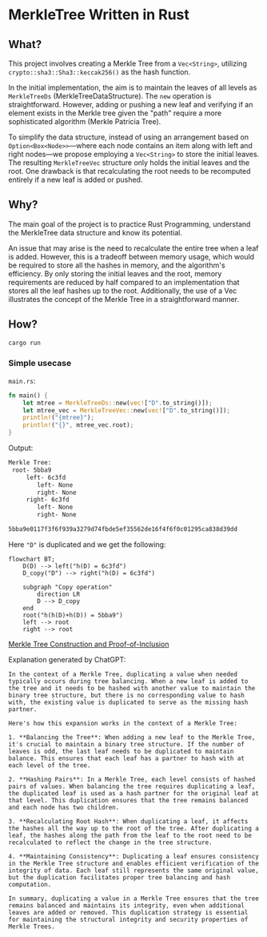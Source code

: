 # MerkleTree Written in Rust

## What?

This project involves creating a Merkle Tree from a `Vec<String>`, utilizing `crypto::sha3::Sha3::keccak256()` as the hash function.

In the initial implementation, the aim is to maintain the leaves of all levels as `MerkleTreeDs` (MerkleTreeDataStructure). The `new` operation is straightforward. However, adding or pushing a new leaf and verifying if an element exists in the Merkle tree given the "path" require a more sophisticated algorithm (Merkle Patricia Tree).

To simplify the data structure, instead of using an arrangement based on `Option<Box<Node>>`—where each node contains an item along with left and right nodes—we propose employing a `Vec<String>` to store the initial leaves. The resulting `MerkleTreeVec` structure only holds the initial leaves and the root. One drawback is that recalculating the root needs to be recomputed entirely if a new leaf is added or pushed.

## Why?

The main goal of the project is to practice Rust Programming, understand the MerkleTree data structure and know its potential.

An issue that may arise is the need to recalculate the entire tree when a leaf is added. However, this is a tradeoff between memory usage, which would be required to store all the hashes in memory, and the algorithm's efficiency. By only storing the initial leaves and the root, memory requirements are reduced by half compared to an implementation that stores all the leaf hashes up to the root. Additionally, the use of a Vec illustrates the concept of the Merkle Tree in a straightforward manner.

## How?

```sh
cargo run 
```

### Simple usecase

`main.rs`:

```rust
fn main() {
    let mtree = MerkleTreeDs::new(vec!["D".to_string()]);
    let mtree_vec = MerkleTreeVec::new(vec!["D".to_string()]);
    println!("{mtree}");
    println!("{}", mtree_vec.root);
}
```

Output:

```sh
Merkle Tree:
 root- 5bba9
     left- 6c3fd
        left- None
        right- None
     right- 6c3fd
        left- None
        right- None

5bba9e0117f3f6f939a3279d74fbde5ef35562de16f4f6f0c01295ca838d39dd
```

Here `"D"` is duplicated and we get the following:

```mermaid
flowchart BT;
    D(D) --> left("h(D) = 6c3fd")
    D_copy("D") --> right("h(D) = 6c3fd")

    subgraph "Copy operation"
        direction LR
        D --> D_copy
    end
    root("h(h(D)+h(D)) = 5bba9")
    left --> root
    right --> root
```

[Merkle Tree Construction and Proof-of-Inclusion](https://www.derpturkey.com/merkle-tree-construction-and-proof-of-inclusion/)

Explanation generated by ChatGPT:

```
In the context of a Merkle Tree, duplicating a value when needed typically occurs during tree balancing. When a new leaf is added to the tree and it needs to be hashed with another value to maintain the binary tree structure, but there is no corresponding value to hash with, the existing value is duplicated to serve as the missing hash partner.

Here's how this expansion works in the context of a Merkle Tree:

1. **Balancing the Tree**: When adding a new leaf to the Merkle Tree, it's crucial to maintain a binary tree structure. If the number of leaves is odd, the last leaf needs to be duplicated to maintain balance. This ensures that each leaf has a partner to hash with at each level of the tree.

2. **Hashing Pairs**: In a Merkle Tree, each level consists of hashed pairs of values. When balancing the tree requires duplicating a leaf, the duplicated leaf is used as a hash partner for the original leaf at that level. This duplication ensures that the tree remains balanced and each node has two children.

3. **Recalculating Root Hash**: When duplicating a leaf, it affects the hashes all the way up to the root of the tree. After duplicating a leaf, the hashes along the path from the leaf to the root need to be recalculated to reflect the change in the tree structure.

4. **Maintaining Consistency**: Duplicating a leaf ensures consistency in the Merkle Tree structure and enables efficient verification of the integrity of data. Each leaf still represents the same original value, but the duplication facilitates proper tree balancing and hash computation.

In summary, duplicating a value in a Merkle Tree ensures that the tree remains balanced and maintains its integrity, even when additional leaves are added or removed. This duplication strategy is essential for maintaining the structural integrity and security properties of Merkle Trees.
```
